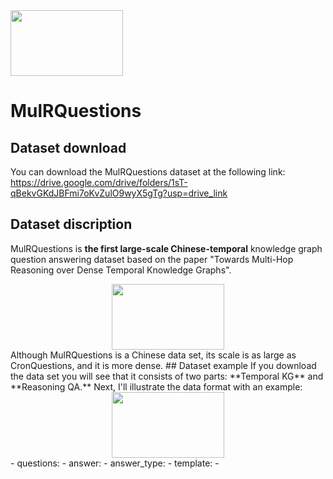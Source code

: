 
<img src="https://github.com/ZiheLiu-nlp/MulRQuestions/tree/main/figs/overview.png" width="180" height="105">

# MulRQuestions
## Dataset download
  You can download the MulRQuestions dataset at the following link: https://drive.google.com/drive/folders/1sT-qBekvGKdJBFmi7oKvZulO9wyX5gTg?usp=drive_link
## Dataset discription
  MulRQuestions is **the first large-scale Chinese-temporal** knowledge graph question answering dataset based on the paper "Towards Multi-Hop Reasoning over Dense Temporal Knowledge Graphs".
  <div align=center>
  <img src="https://github.com/ZiheLiu-nlp/MulRQuestions/tree/main/figs/fact.png" width="180" height="105"/>
  </div>
  Although MulRQuestions is a Chinese data set, its scale is as large as CronQuestions, and it is more dense.
## Dataset example
  If you download the data set you will see that it consists of two parts: **Temporal KG** and **Reasoning QA.** Next, I'll illustrate the data format with an example:
  <div align=center>
  <img src="https://github.com/ZiheLiu-nlp/MulRQuestions/tree/main/figs/example.png" width="180" height="105"/>
  </div>
- questions: 
- answer:
- answer_type:
- template:
- 
